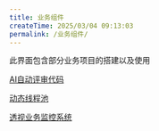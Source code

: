 ```yaml
---
title: 业务组件
createTime: 2025/03/04 09:13:03
permalink: /业务组件/
---
```


此界面包含部分业务项目的搭建以及使用

[AI自动评审代码](评审代码.md)


[动态线程池](动态线程池.md)


[透视业务监控系统](透视业务监控系统.md)